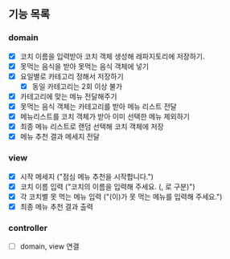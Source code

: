 ## 기능 목록
### domain
 - [x] 코치 이름을 입력받아 코치 객체 생성해 레파지토리에 저장하기.
 - [x] 못먹는 음식을 받아 못먹는 음식 객체에 넣기
 - [x] 요일별로 카테고리 정해서 저장하기
   - [x] 동일 카테고리는 2회 이상 불가
 - [x] 카테고리에 맞는 메뉴 전달해주기 
 - [x] 못먹는 음식 객체는 카테고리를 받아 메뉴 리스트 전달
 - [x] 메뉴리스트를 코치 객체가 받아 이미 선택한 메뉴 제외하기
 - [x] 최종 메뉴 리스트로 랜덤 선택해 코치 객체에 저장
 - [x] 메뉴 추천 결과 메세지 전달
### view
 - [x] 시작 메세지 ("점심 메뉴 추천을 시작합니다.")
 - [x] 코치 이름 입력 ("코치의 이름을 입력해 주세요. (, 로 구분)")
 - [x] 각 코치별 못 먹는 메뉴 입력 ("(이)가 못 먹는 메뉴를 입력해 주세요.")
 - [x] 최종 메뉴 추천 결과 출력
### controller
 - [ ] domain, view 연결